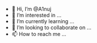 - 👋 Hi, I’m @A1nuj
- 👀 I’m interested in ...
- 🌱 I’m currently learning ...
- 💞️ I’m looking to collaborate on ...
- 📫 How to reach me ...

<!---
A1nuj/A1nuj is a ✨ special ✨ repository because its `README.md` (this file) appears on your GitHub profile.
You can click the Preview link to take a look at your changes.
--->
